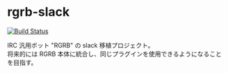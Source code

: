 # rgrb-slack

[![Build Status](https://travis-ci.org/koi-chan/rgrb-slack.svg?branch=master)](https://travis-ci.org/koi-chan/rgrb-slack)

IRC 汎用ボット "RGRB" の slack 移植プロジェクト。  
将来的には RGRB 本体に統合し、同じプラグインを使用できるようになることを目指す。
